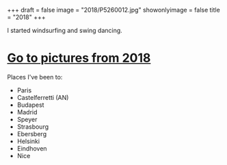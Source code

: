 +++
draft = false
image = "2018/P5260012.jpg"
showonlyimage = false
title = "2018"
+++

<!--more-->

I started windsurfing and swing dancing.

# [Go to pictures from 2018](/portfolio/2018/)

Places I've been to:

- Paris
- Castelferretti (AN)
- Budapest
- Madrid
- Speyer
- Strasbourg
- Ebersberg
- Helsinki
- Eindhoven
- Nice

